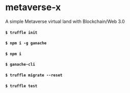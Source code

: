 # metaverse-x
A simple Metaverse virtual land with Blockchain/Web 3.0

#### `$ truffle init`
#### `$ npm i -g ganache`

#### `$ npm i`
#### `$ ganache-cli`
#### `$ truffle migrate --reset`
#### `$ truffle test`
